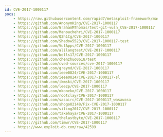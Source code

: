 ```yaml
---
id: CVE-2017-1000117
pocs:
    - https://raw.githubusercontent.com/rapid7/metasploit-framework/master/modules/exploits/multi/http/git_submodule_command_exec.rb
    - https://github.com/AnonymKing/CVE-2017-1000117
    - https://github.com/GrahamMThomas/test-git-vuln_CVE-2017-1000117
    - https://github.com/Manouchehri/CVE-2017-1000117
    - https://github.com/Q2h1Cg/CVE-2017-1000117
    - https://github.com/Shadow5523/CVE-2017-1000117-test
    - https://github.com/VulApps/CVE-2017-1000117
    - https://github.com/alilangtest/CVE-2017-1000117
    - https://github.com/bells17/CVE-2017-1000117
    - https://github.com/chenzhuo0618/test
    - https://github.com/cved-sources/cve-2017-1000117
    - https://github.com/greymd/CVE-2017-1000117
    - https://github.com/ieee0824/CVE-2017-1000117
    - https://github.com/ieee0824/CVE-2017-1000117-sl
    - https://github.com/ikmski/CVE-2017-1000117
    - https://github.com/leezp/CVE-2017-1000117
    - https://github.com/nkoneko/CVE-2017-1000117
    - https://github.com/rootclay/CVE-2017-1000117
    - https://github.com/sasairc/CVE-2017-1000117_wasawasa
    - https://github.com/shogo82148/Fix-CVE-2017-1000117
    - https://github.com/siling2017/CVE-2017-1000117
    - https://github.com/takehaya/CVE-2017-1000117
    - https://github.com/thelastbyte/CVE-2017-1000117
    - https://github.com/timwr/CVE-2017-1000117
    - https://www.exploit-db.com/raw/42599
---
```

